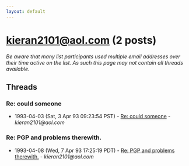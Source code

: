 ```yaml
---
layout: default
---
```


# kieran2101@aol.com (2 posts)

_Be aware that many list participants used multiple email addresses over their time active on the list. As such this page may not contain all threads available._

## Threads

### Re: could someone
+ 1993-04-03 (Sat, 3 Apr 93 09:23:54 PST) - [Re: could someone](/archive/1993/04/77b75eb44ab7c220b0fff0facaa42b1f400e6fe9e57b52431dc30374751488d5) - _kieran2101@aol.com_

### Re: PGP and problems therewith.
+ 1993-04-08 (Wed, 7 Apr 93 17:25:19 PDT) - [Re: PGP and problems therewith.](/archive/1993/04/7d9178f357564d03d21f4df195a6c2c84fcb7217f96cb4e48effce95587f1673) - _kieran2101@aol.com_

